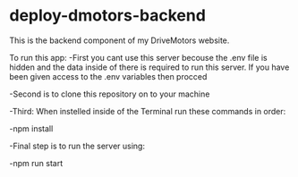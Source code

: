 # deploy-dmotors-backend

This is the backend component of my DriveMotors website.

To run this app:
-First you cant use this server becouse the .env file is hidden and the data inside of there is required to run this server.
If you have been given access to the .env variables then procced

-Second is to clone this repository on to your machine

-Third: When instelled inside of the Terminal run these commands in order:

-npm install

-Final step is to run the server using:

-npm run start
